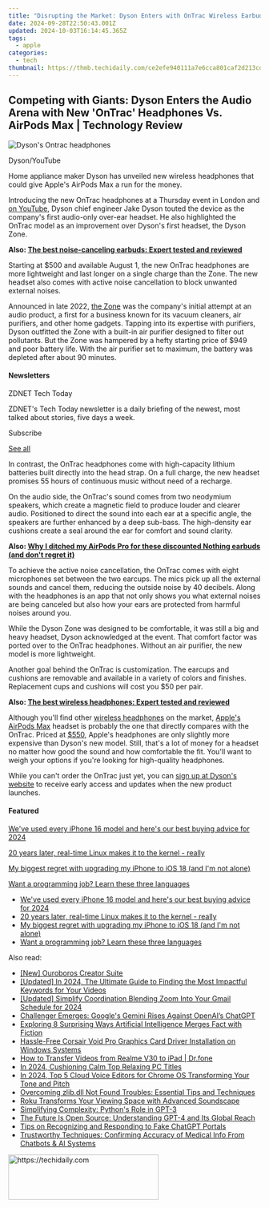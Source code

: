 ```yaml
---
title: "Disrupting the Market: Dyson Enters with OnTrac Wireless Earbuds vs Apple's AirPods Pro"
date: 2024-09-28T22:50:43.001Z
updated: 2024-10-03T16:14:45.365Z
tags:
  - apple
categories:
  - tech
thumbnail: https://thmb.techidaily.com/ce2efe940111a7e6cca801caf2d213cdd3c650dded56c51fea507b1e98fc61ee.jpg
---
```


## Competing with Giants: Dyson Enters the Audio Arena with New 'OnTrac' Headphones Vs. AirPods Max | Technology Review

![Dyson's Ontrac headphones](https://www.zdnet.com/a/img/resize/22ca759efeaa52edfa29a1294683ab8ae510c68f/2024/07/18/686dd785-2d89-412c-8561-069b7fea9b66/top-image-dyson-ontrac-headphones.jpg?auto=webp&width=1280)

Dyson/YouTube

Home appliance maker Dyson has unveiled new wireless headphones that could give Apple's AirPods Max a run for the money.

Introducing the new OnTrac headphones at a Thursday event in London and [on YouTube](https://www.youtube.com/watch?v=hxhPyBg-8gU), Dyson chief engineer Jake Dyson touted the device as the company's first audio-only over-ear headset. He also highlighted the OnTrac model as an improvement over Dyson's first headset, the Dyson Zone.

**Also: [The best noise-canceling earbuds: Expert tested and reviewed](https://www.zdnet.com/article/best-noise-canceling-earbuds/)**

Starting at $500 and available August 1, the new OnTrac headphones are more lightweight and last longer on a single charge than the Zone. The new headset also comes with active noise cancellation to block unwanted external noises.

Announced in late 2022, [the Zone](https://www.zdnet.com/article/dysons-new-air-purifying-noise-cancelling-headphones-have-a-launch-date-and-a-hefty-price-tag/) was the company's initial attempt at an audio product, a first for a business known for its vacuum cleaners, air purifiers, and other home gadgets. Tapping into its expertise with purifiers, Dyson outfitted the Zone with a built-in air purifier designed to filter out pollutants. But the Zone was hampered by a hefty starting price of $949 and poor battery life. With the air purifier set to maximum, the battery was depleted after about 90 minutes.

#### Newsletters

ZDNET Tech Today

ZDNET's Tech Today newsletter is a daily briefing of the newest, most talked about stories, five days a week.

 Subscribe

[See all](https://www.zdnet.com/newsletters/)

In contrast, the OnTrac headphones come with high-capacity lithium batteries built directly into the head strap. On a full charge, the new headset promises 55 hours of continuous music without need of a recharge.

On the audio side, the OnTrac's sound comes from two neodymium speakers, which create a magnetic field to produce louder and clearer audio. Positioned to direct the sound into each ear at a specific angle, the speakers are further enhanced by a deep sub-bass. The high-density ear cushions create a seal around the ear for comfort and sound clarity.

**Also: [Why I ditched my AirPods Pro for these discounted Nothing earbuds (and don't regret it)](https://www.zdnet.com/article/why-i-ditched-my-airpods-pro-for-these-discounted-nothing-earbuds-and-dont-regret-it/)**

To achieve the active noise cancellation, the OnTrac comes with eight microphones set between the two earcups. The mics pick up all the external sounds and cancel them, reducing the outside noise by 40 decibels. Along with the headphones is an app that not only shows you what external noises are being canceled but also how your ears are protected from harmful noises around you.

While the Dyson Zone was designed to be comfortable, it was still a big and heavy headset, Dyson acknowledged at the event. That comfort factor was ported over to the OnTrac headphones. Without an air purifier, the new model is more lightweight.

Another goal behind the OnTrac is customization. The earcups and cushions are removable and available in a variety of colors and finishes. Replacement cups and cushions will cost you $50 per pair.

**Also: [The best wireless headphones: Expert tested and reviewed](https://www.zdnet.com/article/best-wireless-headphones/)**

Although you'll find other [wireless headphones](https://www.zdnet.com/article/best-wireless-headphones/) on the market, [Apple's AirPods Max](https://www.zdnet.com/product/apple-airpods-max/) headset is probably the one that directly compares with the OnTrac. Priced at [$550](https://apple.sjv.io/c/159047/435031/7613?&sharedid=zdnet&partnerpropertyid=1980086&u=https%3A%2F%2Fwww.apple.com%2Fshop%2Fbuy-airpods%2Fairpods-max&subId1=zd-%5F%5FCOM%5FCLICK%5FID%5F%5F-dtp), Apple's headphones are only slightly more expensive than Dyson's new model. Still, that's a lot of money for a headset no matter how good the sound and how comfortable the fit. You'll want to weigh your options if you're looking for high-quality headphones.

While you can't order the OnTrac just yet, you can [sign up at Dyson's website](https://www.dyson.co.uk/sign-up/wearables?irclickid=zS93s7wgsxyKWJSxv6VwwSH-UkCx9T3xzTagxI0) to receive early access and updates when the new product launches.

#### Featured

[We've used every iPhone 16 model and here's our best buying advice for 2024](https://www.zdnet.com/article/iphone-16-pro-max-buying-advice-2024/ "We've used every iPhone 16 model and here's our best buying advice for 2024")

[20 years later, real-time Linux makes it to the kernel - really](https://www.zdnet.com/article/20-years-later-real-time-linux-makes-it-to-the-kernel-really/ "20 years later, real-time Linux makes it to the kernel - really")

[My biggest regret with upgrading my iPhone to iOS 18 (and I'm not alone)](https://www.zdnet.com/article/my-biggest-regret-with-upgrading-my-iphone-to-ios-18-and-im-not-alone/ "My biggest regret with upgrading my iPhone to iOS 18 (and I'm not alone)")

[Want a programming job? Learn these three languages](https://www.zdnet.com/article/want-a-programming-job-learn-these-three-languages/ "Want a programming job? Learn these three languages")

* [We've used every iPhone 16 model and here's our best buying advice for 2024](https://www.zdnet.com/article/iphone-16-pro-max-buying-advice-2024/ "We've used every iPhone 16 model and here's our best buying advice for 2024")
* [20 years later, real-time Linux makes it to the kernel - really](https://www.zdnet.com/article/20-years-later-real-time-linux-makes-it-to-the-kernel-really/ "20 years later, real-time Linux makes it to the kernel - really")
* [My biggest regret with upgrading my iPhone to iOS 18 (and I'm not alone)](https://www.zdnet.com/article/my-biggest-regret-with-upgrading-my-iphone-to-ios-18-and-im-not-alone/ "My biggest regret with upgrading my iPhone to iOS 18 (and I'm not alone)")
* [Want a programming job? Learn these three languages](https://www.zdnet.com/article/want-a-programming-job-learn-these-three-languages/ "Want a programming job? Learn these three languages")

<ins class="adsbygoogle"
     style="display:block"
     data-ad-format="autorelaxed"
     data-ad-client="ca-pub-7571918770474297"
     data-ad-slot="1223367746"></ins>

<ins class="adsbygoogle"
     style="display:block"
     data-ad-client="ca-pub-7571918770474297"
     data-ad-slot="8358498916"
     data-ad-format="auto"
     data-full-width-responsive="true"></ins>

<span class="atpl-alsoreadstyle">Also read:</span>
<div><ul>
<li><a href="https://article-files.techidaily.com/new-ouroboros-creator-suite/"><u>[New] Ouroboros Creator Suite</u></a></li>
<li><a href="https://youtube-data.techidaily.com/ed-in-2024-the-ultimate-guide-to-finding-the-most-impactful-keywords-for-your-videos/"><u>[Updated] In 2024, The Ultimate Guide to Finding the Most Impactful Keywords for Your Videos</u></a></li>
<li><a href="https://fox-cloud.techidaily.com/updated-simplify-coordination-blending-zoom-into-your-gmail-schedule-for-2024/"><u>[Updated] Simplify Coordination Blending Zoom Into Your Gmail Schedule for 2024</u></a></li>
<li><a href="https://tech-hub.techidaily.com/challenger-emerges-googles-gemini-rises-against-openais-chatgpt/"><u>Challenger Emerges: Google's Gemini Rises Against OpenAI’s ChatGPT</u></a></li>
<li><a href="https://tech-hub.techidaily.com/exploring-8-surprising-ways-artificial-intelligence-merges-fact-with-fiction/"><u>Exploring 8 Surprising Ways Artificial Intelligence Merges Fact with Fiction</u></a></li>
<li><a href="https://driver-download.techidaily.com/hassle-free-corsair-void-pro-graphics-card-driver-installation-on-windows-systems/"><u>Hassle-Free Corsair Void Pro Graphics Card Driver Installation on Windows Systems</u></a></li>
<li><a href="https://android-transfer.techidaily.com/how-to-transfer-videos-from-realme-v30-to-ipad-drfone-by-drfone-transfer-from-android-transfer-from-android/"><u>How to Transfer Videos from Realme V30 to iPad | Dr.fone</u></a></li>
<li><a href="https://video-screen-grab.techidaily.com/in-2024-cushioning-calm-top-relaxing-pc-titles/"><u>In 2024, Cushioning Calm Top Relaxing PC Titles</u></a></li>
<li><a href="https://fox-direct.techidaily.com/in-2024-top-5-cloud-voice-editors-for-chrome-os-transforming-your-tone-and-pitch/"><u>In 2024, Top 5 Cloud Voice Editors for Chrome OS Transforming Your Tone and Pitch</u></a></li>
<li><a href="https://technical-tips.techidaily.com/overcoming-zlibdll-not-found-troubles-essential-tips-and-techniques/"><u>Overcoming zlib.dll Not Found Troubles: Essential Tips and Techniques</u></a></li>
<li><a href="https://buynow-tips.techidaily.com/roku-transforms-your-viewing-space-with-advanced-soundscape/"><u>Roku Transforms Your Viewing Space with Advanced Soundscape</u></a></li>
<li><a href="https://tech-hub.techidaily.com/simplifying-complexity-pythons-role-in-gpt-3/"><u>Simplifying Complexity: Python's Role in GPT-3</u></a></li>
<li><a href="https://tech-hub.techidaily.com/the-future-is-open-source-understanding-gpt-4-and-its-global-reach/"><u>The Future Is Open Source: Understanding GPT-4 and Its Global Reach</u></a></li>
<li><a href="https://tech-hub.techidaily.com/tips-on-recognizing-and-responding-to-fake-chatgpt-portals/"><u>Tips on Recognizing and Responding to Fake ChatGPT Portals</u></a></li>
<li><a href="https://tech-hub.techidaily.com/trustworthy-techniques-confirming-accuracy-of-medical-info-from-chatbots-and-ai-systems/"><u>Trustworthy Techniques: Confirming Accuracy of Medical Info From Chatbots & AI Systems</u></a></li>
</ul></div>

<!-- affiliate ads begin -->
<a href="https://aligracehair.sjv.io/c/5597632/1885928/19272" target="_top" id="1885928">
  <img src="//a.impactradius-go.com/display-ad/19272-1885928" border="0" alt="https://techidaily.com" width="300" height="90"/>
</a>
<img height="0" width="0" src="https://aligracehair.sjv.io/i/5597632/1885928/19272" style="position:absolute;visibility:hidden;" border="0" />
<!-- affiliate ads end -->

